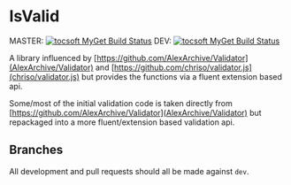 # IsValid

MASTER: [![tocsoft MyGet Build Status](https://www.myget.org/BuildSource/Badge/tocsoft?identifier=da851231-8a12-4239-8d22-30b4d7f9dc8f)](https://www.myget.org/)
DEV: [![tocsoft MyGet Build Status](https://www.myget.org/BuildSource/Badge/tocsoft?identifier=9db11665-0e48-4f7c-8103-0102cf63d530)](https://www.myget.org/)

A library influenced by [https://github.com/AlexArchive/Validator](AlexArchive/Validator) and [https://github.com/chriso/validator.js](chriso/validator.js) but provides the functions via a fluent extension based api.

Some/most of the initial validation code is taken directly from [https://github.com/AlexArchive/Validator](AlexArchive/Validator) but repackaged into a more fluent/extension based validation api.


## Branches

All development and pull requests should all be made against ``dev``.